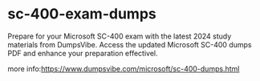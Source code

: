 # sc-400-exam-dumps
Prepare for your Microsoft SC-400  exam with the latest 2024 study materials from DumpsVibe. Access the updated Microsoft SC-400 dumps PDF and enhance your preparation effectivel.

more info:https://www.dumpsvibe.com/microsoft/sc-400-dumps.html
